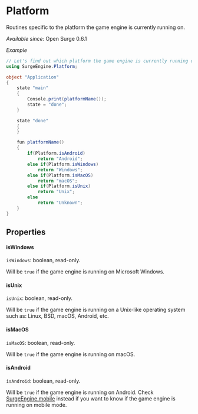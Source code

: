 Platform
========

Routines specific to the platform the game engine is currently running on.

*Available since*: Open Surge 0.6.1

*Example*

```cs
// Let's find out which platform the game engine is currently running on
using SurgeEngine.Platform;

object "Application"
{
    state "main"
    {
        Console.print(platformName());
        state = "done";
    }

    state "done"
    {
    }

    fun platformName()
    {
        if(Platform.isAndroid)
            return "Android";
        else if(Platform.isWindows)
            return "Windows";
        else if(Platform.isMacOS)
            return "macOS";
        else if(Platform.isUnix)
            return "Unix";
        else
            return "Unknown";
    }
}
```

Properties
----------

#### isWindows

`isWindows`: boolean, read-only.

Will be `true` if the game engine is running on Microsoft Windows.

#### isUnix

`isUnix`: boolean, read-only.

Will be `true` if the game engine is running on a Unix-like operating system such as: Linux, BSD, macOS, Android, etc.

#### isMacOS

`isMacOS`: boolean, read-only.

Will be `true` if the game engine is running on macOS.

#### isAndroid

`isAndroid`: boolean, read-only.

Will be `true` if the game engine is running on Android. Check [SurgeEngine.mobile](/engine/surgeengine#mobile) instead if you want to know if the game engine is running on mobile mode.
